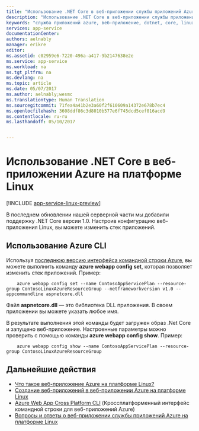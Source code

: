 ```yaml
---
title: "Использование .NET Core в веб-приложении службы приложений Azure на платформе Linux | Документация Майкрософт"
description: "Использование .NET Core в веб-приложении службы приложений Azure на платформе Linux."
keywords: "служба приложений azure, веб-приложение, dotnet, core, linux, oss"
services: app-service
documentationCenter: 
authors: aelnably
manager: erikre
editor: 
ms.assetid: c02959e6-7220-496a-a417-9b2147638e2e
ms.service: app-service
ms.workload: na
ms.tgt_pltfrm: na
ms.devlang: na
ms.topic: article
ms.date: 05/07/2017
ms.author: aelnably;wesmc
ms.translationtype: Human Translation
ms.sourcegitcommit: 71fea4a41b2e3a60f2f610609a14372e678b7ec4
ms.openlocfilehash: 3608ddf86c3d8010b577e6f745dcd5cef016acd9
ms.contentlocale: ru-ru
ms.lasthandoff: 05/10/2017


---
```


# <a name="using-net-core-in-azure-web-app-on-linux"></a>Использование .NET Core в веб-приложении Azure на платформе Linux #

[!INCLUDE [app-service-linux-preview](../../includes/app-service-linux-preview.md)]


В последнем обновлении нашей серверной части мы добавили поддержку .NET Core версии 1.0. Настроив конфигурацию веб-приложения Linux, вы можете изменить стек приложений.


## <a name="using-the-azure-cli"></a>Использование Azure CLI ##

Используя [последнюю версию интерфейса командной строки Azure](https://docs.microsoft.com/cli/azure/install-azure-cli), вы можете выполнить команду **azure webapp config set**, которая позволяет изменить стек приложений. Пример:

        azure webapp config set --name ContosoAppServicePlan --resource-group ContosoLinuxAzureResourceGroup --netframeworkversion v1.0 --appcommandline aspnetcore.dll

Файл **aspnetcore.dll** — это библиотека DLL приложения. В своем приложении вы можете указать любое имя.

В результате выполнения этой команды будет загружен образ .Net Core и запущено веб-приложение. Настроенные параметры можно проверить с помощью команды **azure webapp config show**. Пример:

        azure webapp config show --name ContosoAppServicePlan --resource-group ContosoLinuxAzureResourceGroup

## <a name="next-steps"></a>Дальнейшие действия
* [Что такое веб-приложение Azure на платформе Linux?](app-service-linux-intro.md)
* [Создание веб-приложений в веб-приложении Azure на платформе Linux](./app-service-linux-how-to-create-web-app.md)
* [Azure Web App Cross Platform CLI](app-service-web-app-azure-resource-manager-xplat-cli.md) (Кроссплатформенный интерфейс командной строки для веб-приложений Azure)
* [Вопросы и ответы о веб-приложении службы приложений Azure на платформе Linux](app-service-linux-faq.md)
